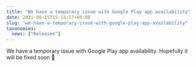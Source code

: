 ```yaml
---
title: "We have a temporary issue with Google Play app availability"
date: 2021-08-15T15:14:17+00:00
slug: "we-have-a-temporary-issue-with-google-play-app-availability"
taxonomies:
  news: ["Releases"]
---
```


We have a temporary issue with Google Play app availability. Hopefully it will be fixed soon 🤞
